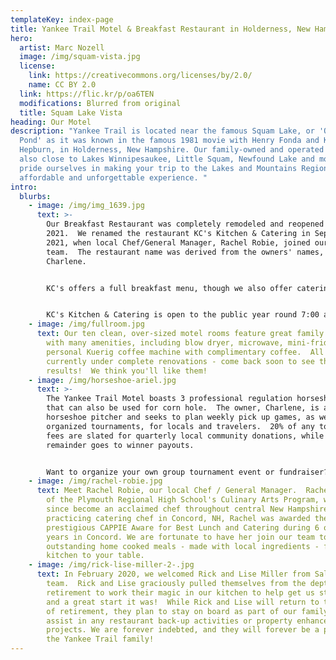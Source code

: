 ```yaml
---
templateKey: index-page
title: Yankee Trail Motel & Breakfast Restaurant in Holderness, New Hampshire
hero:
  artist: Marc Nozell
  image: /img/squam-vista.jpg
  license:
    link: https://creativecommons.org/licenses/by/2.0/
    name: CC BY 2.0
  link: https://flic.kr/p/oa6TEN
  modifications: Blurred from original
  title: Squam Lake Vista
heading: Our Motel
description: "Yankee Trail is located near the famous Squam Lake, or 'On Golden
  Pond' as it was known in the famous 1981 movie with Henry Fonda and Katharine
  Hepburn, in Holderness, New Hampshire. Our family-owned and operated motel is
  also close to Lakes Winnipesaukee, Little Squam, Newfound Lake and more. We
  pride ourselves in making your trip to the Lakes and Mountains Region an
  affordable and unforgettable experience. "
intro:
  blurbs:
    - image: /img/img_1639.jpg
      text: >-
        Our Breakfast Restaurant was completely remodeled and reopened in Spring
        2021.  We renamed the restaurant KC's Kitchen & Catering in September
        2021, when local Chef/General Manager, Rachel Robie, joined our
        team.  The restaurant name was derived from the owners' names, Kevin &
        Charlene.  


        KC's offers a full breakfast menu, though we also offer catering for any occasion (up to ~100 people).  Outdoor seating is available starting in the Spring season! Planning an outdoor day trip? We'll be offering Grab N Go lunches to take on your adventure. Inquire within!


        KC's Kitchen & Catering is open to the public year round 7:00 a.m. - Noon every Friday - Sunday. 
    - image: /img/fullroom.jpg
      text: Our ten clean, over-sized motel rooms feature great family accommodations
        with many amenities, including blow dryer, microwave, mini-fridge, and
        personal Kuerig coffee machine with complimentary coffee.  All rooms are
        currently under complete renovations - come back soon to see the final
        results!  We think you'll like them!
    - image: /img/horseshoe-ariel.jpg
      text: >-
        The Yankee Trail Motel boasts 3 professional regulation horseshoe pits
        that can also be used for corn hole.  The owner, Charlene, is an avid
        horseshoe pitcher and seeks to plan weekly pick up games, as well as
        organized tournaments, for locals and travelers.  20% of any tournament
        fees are slated for quarterly local community donations, while the
        remainder goes to winner payouts.  


        Want to organize your own group tournament event or fundraiser?  Contact Charlene on her personal mobile at 508-717-4777.
    - image: /img/rachel-robie.jpg
      text: Meet Rachel Robie, our local Chef / General Manager.  Rachel is an alumni
        of the Plymouth Regional High School's Culinary Arts Program, who has
        since become an acclaimed chef throughout central New Hampshire.  As a
        practicing catering chef in Concord, NH, Rachel was awarded the City's
        prestigious CAPPIE Aware for Best Lunch and Catering during 6 of her 8
        years in Concord. We are fortunate to have her join our team to bring
        outstanding home cooked meals - made with local ingredients - from our
        kitchen to your table.
    - image: /img/rick-lise-miller-2-.jpg
      text: In February 2020, we welcomed Rick and Lise Miller from Salem, NH, to our
        team.  Rick and Lise graciously pulled themselves from the depths of
        retirement to work their magic in our kitchen to help get us started -
        and a great start it was!  While Rick and Lise will return to the joys
        of retirement, they plan to stay on board as part of our family to
        assist in any restaurant back-up activities or property enhancement
        projects. We are forever indebted, and they will forever be a part of
        the Yankee Trail family!
---
```

